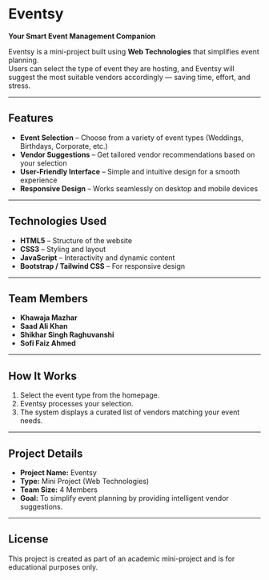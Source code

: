 # Eventsy 
**Your Smart Event Management Companion**  

Eventsy is a mini-project built using **Web Technologies** that simplifies event planning.  
Users can select the type of event they are hosting, and Eventsy will suggest the most suitable vendors accordingly — saving time, effort, and stress.  

---

## Features  
- **Event Selection** – Choose from a variety of event types (Weddings, Birthdays, Corporate, etc.)  
- **Vendor Suggestions** – Get tailored vendor recommendations based on your selection  
- **User-Friendly Interface** – Simple and intuitive design for a smooth experience  
- **Responsive Design** – Works seamlessly on desktop and mobile devices  

---

##  Technologies Used  
- **HTML5** – Structure of the website  
- **CSS3** – Styling and layout  
- **JavaScript** – Interactivity and dynamic content  
- **Bootstrap / Tailwind CSS** – For responsive design

---

## Team Members  
- **Khawaja Mazhar**  
- **Saad Ali Khan**  
- **Shikhar Singh Raghuvanshi**  
- **Sofi Faiz Ahmed**  

---

## How It Works  
1. Select the event type from the homepage.  
2. Eventsy processes your selection.  
3. The system displays a curated list of vendors matching your event needs.  

---

## Project Details  
- **Project Name:** Eventsy  
- **Type:** Mini Project (Web Technologies)  
- **Team Size:** 4 Members  
- **Goal:** To simplify event planning by providing intelligent vendor suggestions.  

---

## License  
This project is created as part of an academic mini-project and is for educational purposes only.  

